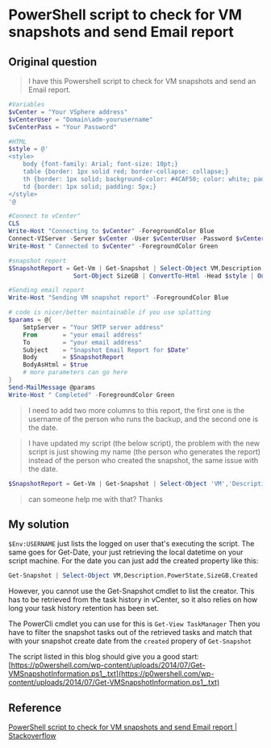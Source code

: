 # PowerShell script to check for VM snapshots and send Email report

## Original question

> I have this Powershell script to check for VM snapshots and send an Email report.

```powershell
#Variables
$vCenter = "Your VSphere address"
$vCenterUser = "Domain\adm-yourusername"
$vCenterPass = "Your Password"

#HTML
$style = @'
<style>
    body {font-family: Arial; font-size: 10pt;}
    table {border: 1px solid red; border-collapse: collapse;}
    th {border: 1px solid; background-color: #4CAF50; color: white; padding: 5px;}
    td {border: 1px solid; padding: 5px;}
</style>
'@

#Connect to vCenter"
CLS
Write-Host "Connecting to $vCenter" -ForegroundColor Blue
Connect-VIServer -Server $vCenter -User $vCenterUser -Password $vCenterPass -Force | Out-Null
Write-Host " Connected to $vCenter" -ForegroundColor Green

#snapshot report
$SnapshotReport = Get-Vm | Get-Snapshot | Select-Object VM,Description,PowerState,SizeGB | 
                  Sort-Object SizeGB | ConvertTo-Html -Head $style | Out-String

#Sending email report
Write-Host "Sending VM snapshot report" -ForegroundColor Blue

# code is nicer/better maintainable if you use splatting
$params = @{
    SmtpServer = "Your SMTP server address"
    From       = "your email address"
    To         = "your email address"
    Subject    = "Snapshot Email Report for $Date"
    Body       = $SnapshotReport
    BodyAsHtml = $true
    # more parameters can go here
}
Send-MailMessage @params
Write-Host " Completed" -ForegroundColor Green
```

> I need to add two more columns to this report, the first one is the username of the person who runs the backup, and the second one is the date.

> I have updated my script (the below script), the problem with the new script is just showing my name (the person who generates the report) instead of the person who created the snapshot, the same issue with the date.

```powershell
$SnapshotReport = Get-Vm | Get-Snapshot | Select-Object 'VM','Description','PowerState','SizeGB', @{N='UserName';E={$env:USERNAME}},@{N='Date';E={Get-Date -Format F}} | Sort-Object 'SizeGB' | ConvertTo-Html -Head $style | Out-String
```

> can someone help me with that? Thanks

## My solution

`$Env:USERNAME` just lists the logged on user that's executing the script. The same goes for Get-Date, your just retrieving the local datetime on your script machine.
For the date you can just add the created property like this:

```powershell
Get-Snapshot | Select-Object VM,Description,PowerState,SizeGB,Created
```

However, you cannot use the Get-Snapshot cmdlet to list the creator. This has to be retrieved from the task history in vCenter, so it also relies on how long your task history retention has been set.

The PowerCli cmdlet you can use for this is `Get-View TaskManager` Then you have to filter the snapshot tasks out of the retrieved tasks and match that with your snapshot create date from the `created` propery of `Get-Snapshot`

The script listed in this blog should give you a good start: [https://p0wershell.com/wp-content/uploads/2014/07/Get-VMSnapshotInformation.ps1_.txt](https://p0wershell.com/wp-content/uploads/2014/07/Get-VMSnapshotInformation.ps1_.txt)

## Reference

[PowerShell script to check for VM snapshots and send Email report | Stackoverflow](https://stackoverflow.com/questions/73548103/powershell-script-to-check-for-vm-snapshots-and-send-email-report/73548417#73548417)